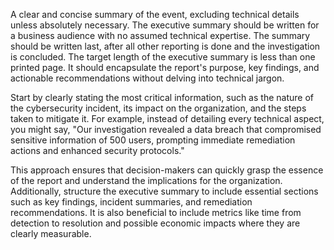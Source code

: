 A clear and concise summary of the event, excluding technical details unless absolutely necessary. The executive summary should be written for a business audience with no assumed technical expertise. The summary should be written last, after all other reporting is done and the investigation is concluded. The target length of the executive summary is less than one printed page. It should encapsulate the report's purpose, key findings, and actionable recommendations without delving into technical jargon. 

Start by clearly stating the most critical information, such as the nature of the cybersecurity incident, its impact on the organization, and the steps taken to mitigate it. For example, instead of detailing every technical aspect, you might say, "Our investigation revealed a data breach that compromised sensitive information of 500 users, prompting immediate remediation actions and enhanced security protocols." 

This approach ensures that decision-makers can quickly grasp the essence of the report and understand the implications for the organization. Additionally, structure the executive summary to include essential sections such as key findings, incident summaries, and remediation recommendations. It is also beneficial to include metrics like time from detection to resolution and possible economic impacts where they are clearly measurable.